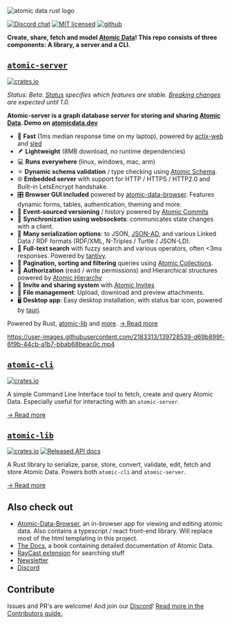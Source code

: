 ![atomic data rust logo](./logo.svg)

[![Discord chat][discord-badge]][discord-url]
[![MIT licensed](https://img.shields.io/badge/license-MIT-blue.svg)](./LICENSE)
[![github](https://img.shields.io/github/stars/joepio/atomic?style=social)](https://github.com/atomicdata-dev/atomic-data-browser)

**Create, share, fetch and model [Atomic Data](https://docs.atomicdata.dev)!
This repo consists of three components: A library, a server and a CLI.**

## [`atomic-server`](server/README.md)

[![crates.io](https://img.shields.io/crates/v/atomic-server)](https://crates.io/crates/atomic-server)

_Status: Beta. [Status](server/STATUS.md) specifies which features are stable. [Breaking changes](CHANGELOG.md) are expected until 1.0._


**Atomic-server is a graph database server for storing and sharing [Atomic Data](https://docs.atomicdata.dev/).
Demo on [atomicdata.dev](https://atomicdata.dev)**

- 🚀  **Fast** (1ms median response time on my laptop), powered by [actix-web](https://github.com/actix/actix-web) and [sled](https://github.com/spacejam/sled)
- 🪶  **Lightweight** (8MB download, no runtime dependencies)
- 💻  **Runs everywhere** (linux, windows, mac, arm)
- ⚛️  **Dynamic schema validation** / type checking using [Atomic Schema](https://docs.atomicdata.dev/schema/intro.html).
- 🌐  **Embedded server** with support for HTTP / HTTPS / HTTP2.0 and Built-in LetsEncrypt handshake.
- 🎛️  **Browser GUI included** powered by [atomic-data-browser](https://github.com/atomicdata-dev/atomic-data-browser). Features dynamic forms, tables, authentication, theming and more.
- 💾  **Event-sourced versioning** / history powered by [Atomic Commits](https://docs.atomicdata.dev/commits/intro.html)
- 🔄  **Synchronization using websockets**: communicates state changes with a client.
- 🧰  **Many serialization options**: to JSON, [JSON-AD](https://docs.atomicdata.dev/core/json-ad.html), and various Linked Data / RDF formats (RDF/XML, N-Triples / Turtle / JSON-LD).
- 🔎  **Full-text search** with fuzzy search and various operators, often <3ms responses. Powered by [tantivy](https://github.com/quickwit-inc/tantivy).
- 📖  **Pagination, sorting and filtering** queries using [Atomic Collections](https://docs.atomicdata.dev/schema/collections.html).
- 🔐  **Authorization** (read / write permissions) and Hierarchical structures powered by [Atomic Hierarchy](https://docs.atomicdata.dev/hierarchy.html)
- 📲  **Invite and sharing system** with [Atomic Invites](https://docs.atomicdata.dev/invitations.html)
- 📂  **File management**: Upload, download and preview attachments.
- 🖥️  **Desktop app**: Easy desktop installation, with status bar icon, powered by [tauri](https://github.com/tauri-apps/tauri/).

Powered by Rust, [atomic-lib](https://crates.io/crates/atomic-lib) and [more](Cargo.toml).
[→ Read more](server/README.md)

https://user-images.githubusercontent.com/2183313/139728539-d69b899f-6f9b-44cb-a1b7-bbab68beac0c.mp4

## [`atomic-cli`](cli/README.md)

[![crates.io](https://img.shields.io/crates/v/atomic-cli)](https://crates.io/crates/atomic-cli)

A simple Command Line Interface tool to fetch, create and query Atomic Data.
Especially useful for interacting with an `atomic-server`.

[→ Read more](cli/README.md)

## [`atomic-lib`](lib/README)

[![crates.io](https://img.shields.io/crates/v/atomic_lib)](https://crates.io/crates/atomic_lib)
[![Released API docs](https://docs.rs/atomic_lib/badge.svg)](https://docs.rs/atomic_lib)

A Rust library to serialize, parse, store, convert, validate, edit, fetch and store Atomic Data.
Powers both `atomic-cli` and `atomic-server`.

[→ Read more](lib/README.md)

## Also check out

- [Atomic-Data-Browser](https://github.com/atomicdata-dev/atomic-data-browser), an in-browser app for viewing and editing atomic data. Also contains a typescript / react front-end library. Will replace most of the html templating in this project.
- [The Docs](https://github.com/ontola/atomic-data-docs), a book containing detailed documentation of Atomic Data.
- [RayCast extension](https://www.raycast.com/atomicdata-dev/atomic-data-browser) for searching stuff
- [Newsletter](http://eepurl.com/hHcRA1)
- [Discord][discord-url]

## Contribute

Issues and PR's are welcome!
And join our [Discord][discord-url]!
[Read more in the Contributors guide.](CONTRIBUTE.md)

[discord-badge]: https://img.shields.io/discord/723588174747533393.svg?logo=discord
[discord-url]: https://discord.gg/a72Rv2P
